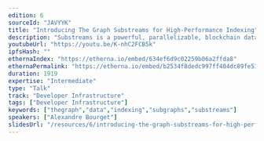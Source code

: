 ```yaml
---
edition: 6
sourceId: "JAVYYK"
title: "Introducing The Graph Substreams for High-Performance Indexing"
description: "Substreams is a powerful, parallelizable, blockchain data indexing technology, developed within The Graph. It enables truly composable indexing, with shared modules written in Rust, both in batch and in streaming. It reaches unbeforeseen performances by virtue of its parallel design that supports both mappers and stateful store modules. In this session, we will see how Substreams solve indexing for all blockchain protocols."
youtubeUrl: "https://youtu.be/K-nhC2FCB5k"
ipfsHash: ""
ethernaIndex: "https://etherna.io/embed/634ef6d9c02259b06a2ffda8"
ethernaPermalink: "https://etherna.io/embed/b2534f8dedc997ff404dc89fe510b130dcd4c9b3e3a75267e9072b0c7fa599f0"
duration: 1919
expertise: "Intermediate"
type: "Talk"
track: "Developer Infrastructure"
tags: ["Developer Infrastructure"]
keywords: ["thegraph","data","indexing","subgraphs","substreams"]
speakers: ["Alexandre Bourget"]
slidesUrl: "/resources/6/introducing-the-graph-substreams-for-high-performance-indexing.pdf"
---
```

